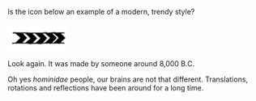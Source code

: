 <p>Is the icon below an example of a modern, trendy style?</p>
<img src="images/icon001.png"><br>

<p>Look again. It was made by someone around 8,000 B.C.<br>

<p>Oh yes <em>hominidae</em> people, our brains are not that different.
Translations, rotations and reflections have been around for a long time.</p>
